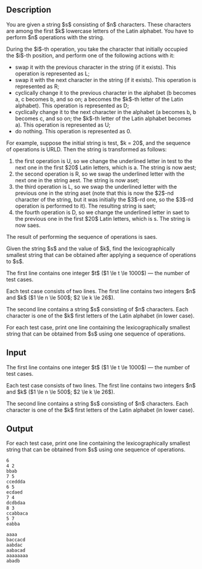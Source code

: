 ## Description

<div><p>You are given a string $s$ consisting of $n$ characters. These characters are among the first $k$ lowercase letters of the Latin alphabet. You have to perform $n$ operations with the string.</p><p>During the $i$-th operation, you take the character that <span class="tex-font-style-bf">initially occupied</span> the $i$-th position, and perform <span class="tex-font-style-bf">one</span> of the following actions with it:</p><ul> <li> swap it with the previous character in the string (if it exists). This operation is represented as <span class="tex-font-style-tt">L</span>; </li><li> swap it with the next character in the string (if it exists). This operation is represented as <span class="tex-font-style-tt">R</span>; </li><li> cyclically change it to the previous character in the alphabet (<span class="tex-font-style-tt">b</span> becomes <span class="tex-font-style-tt">a</span>, <span class="tex-font-style-tt">c</span> becomes <span class="tex-font-style-tt">b</span>, and so on; <span class="tex-font-style-tt">a</span> becomes the $k$-th letter of the Latin alphabet). This operation is represented as <span class="tex-font-style-tt">D</span>; </li><li> cyclically change it to the next character in the alphabet (<span class="tex-font-style-tt">a</span> becomes <span class="tex-font-style-tt">b</span>, <span class="tex-font-style-tt">b</span> becomes <span class="tex-font-style-tt">c</span>, and so on; the $k$-th letter of the Latin alphabet becomes <span class="tex-font-style-tt">a</span>). This operation is represented as <span class="tex-font-style-tt">U</span>; </li><li> do nothing. This operation is represented as <span class="tex-font-style-tt">0</span>. </li></ul><p>For example, suppose the initial string is <span class="tex-font-style-tt">test</span>, $k = 20$, and the sequence of operations is <span class="tex-font-style-tt">URLD</span>. Then the string is transformed as follows:</p><ol> <li> the first operation is <span class="tex-font-style-tt">U</span>, so we change the underlined letter in <span class="tex-font-style-tt"><span class="tex-font-style-underline">t</span>est</span> to the next one in the first $20$ Latin letters, which is <span class="tex-font-style-tt">a</span>. The string is now <span class="tex-font-style-tt">aest</span>; </li><li> the second operation is <span class="tex-font-style-tt">R</span>, so we swap the underlined letter with the next one in the string <span class="tex-font-style-tt">a<span class="tex-font-style-underline">e</span>st</span>. The string is now <span class="tex-font-style-tt">aset</span>; </li><li> the third operation is <span class="tex-font-style-tt">L</span>, so we swap the underlined letter with the previous one in the string <span class="tex-font-style-tt">a<span class="tex-font-style-underline">s</span>et</span> (note that this is now the $2$-nd character of the string, but it was initially the $3$-rd one, so the $3$-rd operation is performed to it). The resulting string is <span class="tex-font-style-tt">saet</span>; </li><li> the fourth operation is <span class="tex-font-style-tt">D</span>, so we change the underlined letter in <span class="tex-font-style-tt">sae<span class="tex-font-style-underline">t</span></span> to the previous one in the first $20$ Latin letters, which is <span class="tex-font-style-tt">s</span>. The string is now <span class="tex-font-style-tt">saes</span>. </li></ol><p>The result of performing the sequence of operations is <span class="tex-font-style-tt">saes</span>.</p><p>Given the string $s$ and the value of $k$, find the lexicographically smallest string that can be obtained after applying a sequence of operations to $s$.</p></div><div class="input-specification"><p>The first line contains one integer $t$ ($1 \le t \le 1000$) — the number of test cases.</p><p>Each test case consists of two lines. The first line contains two integers $n$ and $k$ ($1 \le n \le 500$; $2 \le k \le 26$). </p><p>The second line contains a string $s$ consisting of $n$ characters. Each character is one of the $k$ first letters of the Latin alphabet (in lower case).</p></div><div class="output-specification"><p>For each test case, print one line containing the lexicographically smallest string that can be obtained from $s$ using one sequence of operations.</p></div>

## Input

<p>The first line contains one integer $t$ ($1 \le t \le 1000$) — the number of test cases.</p><p>Each test case consists of two lines. The first line contains two integers $n$ and $k$ ($1 \le n \le 500$; $2 \le k \le 26$). </p><p>The second line contains a string $s$ consisting of $n$ characters. Each character is one of the $k$ first letters of the Latin alphabet (in lower case).</p>

## Output

<p>For each test case, print one line containing the lexicographically smallest string that can be obtained from $s$ using one sequence of operations.</p>





```input1
6
4 2
bbab
7 5
cceddda
6 5
ecdaed
7 4
dcdbdaa
8 3
ccabbaca
5 7
eabba
```




```output1
aaaa
baccacd
aabdac
aabacad
aaaaaaaa
abadb
```


